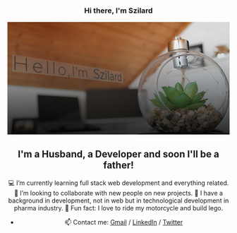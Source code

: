 <div align="center">

### Hi there, I'm Szilard

![](https://github.com/mihocsaszilard/mihocsaszilard/blob/main/github-readme-image-1000x505.png?raw=true)

## I'm a Husband, a Developer and soon I'll be a father!

 💻 I’m currently learning full stack web development and everything related.
 🔌 I’m looking to collaborate with new people on new projects.
 :test_tube: I have a background in development, not in web but in technological development in pharma industry.
 💯 Fun fact: I love to ride my motorcycle and build lego.

- 📫 Contact me: [Gmail](mihocsa48@gmail.com) / [LinkedIn](https://www.linkedin.com/in/mihocsaszilard/) / [Twitter](https://twitter.com/MihocsaS)
</div>
<!---
mihocsaszilard/mihocsaszilard is a ✨ special ✨ repository because its `README.md` (this file) appears on your GitHub profile.
You can click the Preview link to take a look at your changes.
--->
